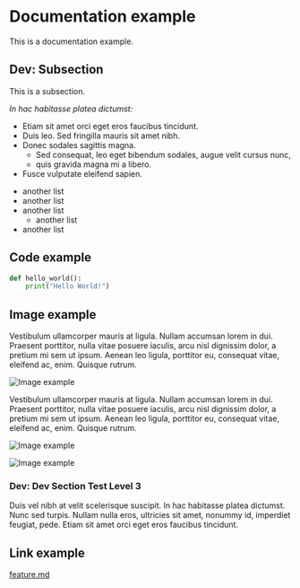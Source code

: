 # Documentation example

This is a documentation example.

## Dev: Subsection

This is a subsection.

*In hac habitasse platea dictumst:*

* Etiam sit amet orci eget eros faucibus tincidunt.
* Duis leo. Sed fringilla mauris sit amet nibh.
* Donec sodales sagittis magna.
  * Sed consequat, leo eget bibendum sodales, augue velit cursus nunc,
  * quis gravida magna mi a libero.
* Fusce vulputate eleifend sapien.

- another list
- another list
- another list
  - another list
- another list

## Code example

```python
def hello_world():
    print("Hello World!")
```

## Image example

Vestibulum ullamcorper mauris at ligula. Nullam accumsan lorem in dui. Praesent porttitor, nulla vitae posuere iaculis, arcu nisl dignissim dolor, a pretium mi sem ut ipsum. Aenean leo ligula, porttitor eu, consequat vitae, eleifend ac, enim. Quisque rutrum.

![Image example](img/image.png)

Vestibulum ullamcorper mauris at ligula. Nullam accumsan lorem in dui. Praesent porttitor, nulla vitae posuere iaculis, arcu nisl dignissim dolor, a pretium mi sem ut ipsum. Aenean leo ligula, porttitor eu, consequat vitae, eleifend ac, enim. Quisque rutrum.

![Image example](img/image.jpg)

![Image example](img/image.jpg)

### Dev: Dev Section Test Level 3

Duis vel nibh at velit scelerisque suscipit. In hac habitasse platea dictumst. Nunc sed turpis. Nullam nulla eros, ultricies sit amet, nonummy id, imperdiet feugiat, pede. Etiam sit amet orci eget eros faucibus tincidunt.

## Link example

[feature.md](../features/feature.md)
